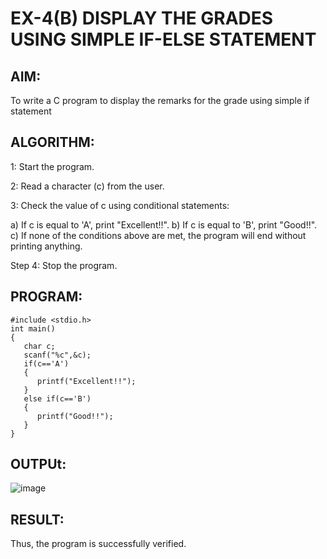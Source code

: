 # EX-4(B)     DISPLAY THE GRADES USING SIMPLE IF-ELSE STATEMENT

## AIM:
To write a C program to display the remarks for the grade using simple if statement

## ALGORITHM:
1: Start the program.

2: Read a character (c) from the user.

3: Check the value of c using conditional statements:

a) If c is equal to 'A', print "Excellent!!".
b) If c is equal to 'B', print "Good!!".
c) If none of the conditions above are met, the program will end without printing anything.

Step 4: Stop the program.

## PROGRAM:
```
#include <stdio.h>
int main()
{
   char c;
   scanf("%c",&c);
   if(c=='A')
   {
      printf("Excellent!!");
   }
   else if(c=='B')
   {
      printf("Good!!");
   }
}
```

## OUTPUt:
![image](https://github.com/Yuvaranithulasingam/EX-04-2b/assets/121418522/0283b054-d785-468c-8631-f34008b0c648)

## RESULT:
Thus, the program is successfully verified.
